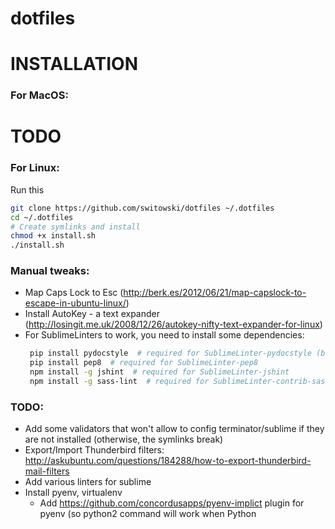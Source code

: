 dotfiles
========

# INSTALLATION

### For MacOS:
# TODO


### For Linux:
Run this
```sh
git clone https://github.com/switowski/dotfiles ~/.dotfiles
cd ~/.dotfiles
# Create symlinks and install
chmod +x install.sh
./install.sh
```

### Manual tweaks:
* Map Caps Lock to Esc (http://berk.es/2012/06/21/map-capslock-to-escape-in-ubuntu-linux/)
* Install AutoKey - a text expander (http://losingit.me.uk/2008/12/26/autokey-nifty-text-expander-for-linux)
* For SublimeLinters to work, you need to install some dependencies:
    ```sh
     pip install pydocstyle  # required for SublimeLinter-pydocstyle (basically pep257)
     pip install pep8  # required for SublimeLinter-pep8
     npm install -g jshint  # required for SublimeLinter-jshint
     npm install -g sass-lint  # required for SublimeLinter-contrib-sass-lint
     ```

### TODO:
* Add some validators that won't allow to config terminator/sublime if they are not installed (otherwise, the symlinks break)
* Export/Import Thunderbird filters: http://askubuntu.com/questions/184288/how-to-export-thunderbird-mail-filters
* Add various linters for sublime
* Install pyenv, virtualenv
    + Add https://github.com/concordusapps/pyenv-implict plugin for pyenv (so python2 command will work when Python
